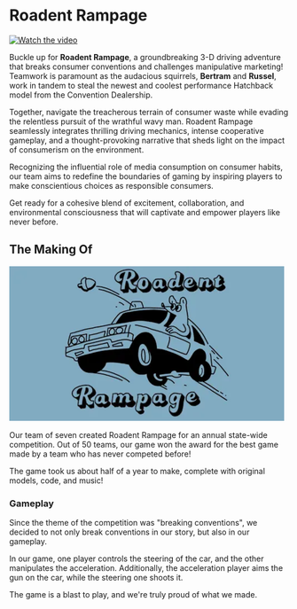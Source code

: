 # Roadent Rampage

[![Watch the video](https://img.youtube.com/vi/IUsXynf4xBE/0.jpg)](https://youtu.be/IUsXynf4xBE)

Buckle up for **Roadent Rampage**, a groundbreaking 3-D driving adventure that
breaks consumer conventions and challenges manipulative marketing! Teamwork is
paramount as the audacious squirrels, **Bertram** and **Russel**, work in tandem to
steal the newest and coolest performance Hatchback model from the Convention
Dealership.

Together, navigate the treacherous terrain of consumer waste while
evading the relentless pursuit of the wrathful wavy man. Roadent Rampage
seamlessly integrates thrilling driving mechanics, intense cooperative
gameplay, and a thought-provoking narrative that sheds light on the impact of
consumerism on the environment.

Recognizing the influential role of media consumption on consumer habits, our
team aims to redefine the boundaries of gaming by inspiring players to make
conscientious choices as responsible consumers.

Get ready for a cohesive blend of excitement, collaboration, and
environmental consciousness that will captivate and empower players like never
before.

## The Making Of

![Our logo](./Extras/logo.webp)

Our team of seven created Roadent Rampage for an annual state-wide competition.
Out of 50 teams, our game won the award for the best game made by a team who
has never competed before!

The game took us about half of a year to make, complete with original models,
code, and music!

### Gameplay

Since the theme of the competition was "breaking conventions", we decided to
not only break conventions in our story, but also in our gameplay.

In our game, one player controls the steering of the car, and the other
manipulates the acceleration. Additionally, the acceleration player aims the gun
on the car, while the steering one shoots it.

The game is a blast to play, and we're truly proud of what we made.
